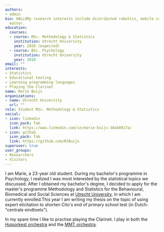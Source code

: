 ```yaml
---
authors:
- admin
bio: HALLOMy research interests include distributed robotics, mobile computing and programmable
  matter.
education:
  courses:
  - course: MSc. Methodology & Statistics
    institution: Utrecht University
    year: 2020 (expected)
  - course: BSc. Psychology
    institution: Utrecht University
    year: 2018
email: ""
interests:
- Statistics
- Educational testing 
- Learning programming languages
- Playing the Clarinet
name: Marie Buijs
organizations:
- name: Utrecht University
  url: ""
role: Student MSc. Methodology & Statistics
social:
- icon: linkedin
  icon_pack: fab
  link: https://www.linkedin.com/in/marie-buijs-38ab8917a/ 
- icon: github
  icon_pack: fab
  link: https://github.com/MJBuijs
superuser: true
user_groups:
- Researchers
- Visitors
---
```


I am Marie, a 23-year old student. During my bachelor's programme in Psychology, I realized I was most interested by the statistical topics we discussed. After I obtained my bachelor's degree, I decided to apply for the master's programme Methodology and Statistics for the Behavioural, Biomedical and Social Sciences at [Utrecht University](https://www.uu.nl/masters/en/methodology-and-statistics-behavioural-biomedical-and-social-sciences), in which I am currently enrolled.This year I am writing my thesis on the topic of using expert elicitation to shorten Cito's end of primary school test (in Dutch: "centrale eindtoets").

In my spare time I like to practise playing the Clarinet. I play in both the [Huisorkest orchestra](https://www.hethuisorkest.nl/) and the [MMT orchestra](http://www.mmtproducties.nl/).

